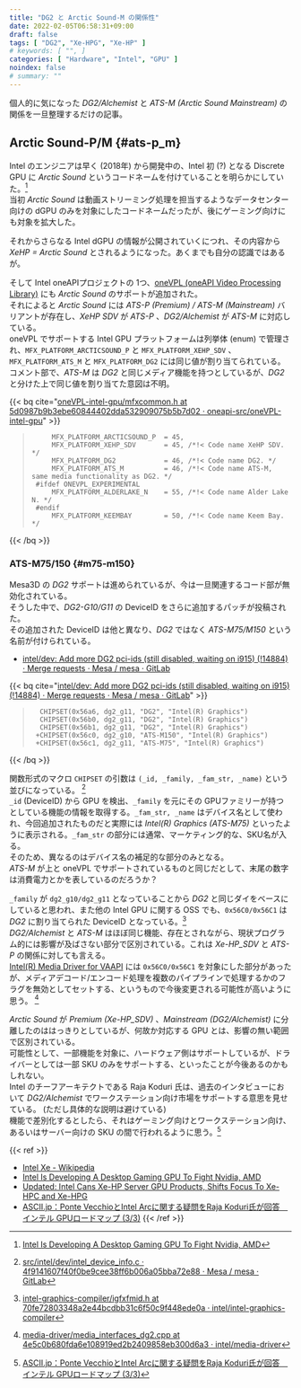 ```yaml
---
title: "DG2 と Arctic Sound-M の関係性"
date: 2022-02-05T06:58:31+09:00
draft: false
tags: [ "DG2", "Xe-HPG", "Xe-HP" ]
# keywords: [ "", ]
categories: [ "Hardware", "Intel", "GPU" ]
noindex: false
# summary: ""
---
```


個人的に気になった *DG2/Alchemist* と *ATS-M (Arctic Sound Mainstream)* の関係を一旦整理するだけの記事。  

## Arctic Sound-P/M {#ats-p_m}
Intel のエンジニアは早く (2018年) から開発中の、Intel 初 (?) となる Discrete GPU に *Arctic Sound* というコードネームを付けていることを明らかにしていた。[^ats-codename]  
当初 *Arctic Sound* は動画ストリーミング処理を担当するようなデータセンター向けの dGPU のみを対象にしたコードネームだったが、後にゲーミング向けにも対象を拡大した。  

[^ats-codename]: [Intel Is Developing A Desktop Gaming GPU To Fight Nvidia, AMD](https://www.forbes.com/sites/jasonevangelho/2018/04/11/intel-is-developing-a-desktop-gaming-gpu-to-fight-nvidia-amd/)

それからさらなる Intel dGPU の情報が公開されていくにつれ、その内容から *XeHP = Arctic Sound* とされるようになった。あくまでも自分の認識ではあるが。  

そして Intel oneAPIプロジェクトの 1つ、[oneVPL (oneAPI Video Processing Library)](https://github.com/oneapi-src/oneVPL/) にも *Arctic Sound* のサポートが追加された。  
それによると *Arctic Sound* には *ATS-P (Premium) / ATS-M (Mainstream)* バリアントが存在し、*XeHP SDV* が *ATS-P* 、*DG2/Alchemist* が *ATS-M* に対応している。  
oneVPL でサポートする Intel GPU プラットフォームは列挙体 (enum) で管理され、`MFX_PLATFORM_ARCTICSOUND_P` と `MFX_PLATFORM_XEHP_SDV` 、`MFX_PLATFORM_ATS_M` と `MFX_PLATFORM_DG2` には同じ値が割り当てられている。  
コメント部で、*ATS-M* は *DG2* と同じメディア機能を持つとしているが、*DG2* と分けた上で同じ値を割り当てた意図は不明。  

{{< bq cite="[oneVPL-intel-gpu/mfxcommon.h at 5d0987b9b3ebe60844402dda532909075b5b7d02 · oneapi-src/oneVPL-intel-gpu](https://github.com/oneapi-src/oneVPL-intel-gpu/blob/5d0987b9b3ebe60844402dda532909075b5b7d02/api/vpl/mfxcommon.h#L200-L207)" >}}
 > 		    MFX_PLATFORM_ARCTICSOUND_P  = 45,
 > 		    MFX_PLATFORM_XEHP_SDV       = 45, /*!< Code name XeHP SDV. */
 > 		    MFX_PLATFORM_DG2            = 46, /*!< Code name DG2. */
 > 		    MFX_PLATFORM_ATS_M          = 46, /*!< Code name ATS-M, same media functionality as DG2. */
 > 		#ifdef ONEVPL_EXPERIMENTAL
 > 		    MFX_PLATFORM_ALDERLAKE_N    = 55, /*!< Code name Alder Lake N. */
 > 		#endif
 > 		    MFX_PLATFORM_KEEMBAY        = 50, /*!< Code name Keem Bay. */
{{< /bq >}}

### ATS-M75/150 {#m75-m150}
Mesa3D の *DG2* サポートは進められているが、今は一旦関連するコード部が無効化されている。  
そうした中で、*DG2-G10/G11* の DeviceID をさらに追加するパッチが投稿された。  
その追加された DeviceID は他と異なり、*DG2* ではなく *ATS-M75/M150* という名前が付けられている。  

* [intel/dev: Add more DG2 pci-ids (still disabled, waiting on i915) (!14884) · Merge requests · Mesa / mesa · GitLab](https://gitlab.freedesktop.org/mesa/mesa/-/merge_requests/14884) 

{{< bq cite="[intel/dev: Add more DG2 pci-ids (still disabled, waiting on i915) (!14884) · Merge requests · Mesa / mesa · GitLab](https://gitlab.freedesktop.org/mesa/mesa/-/merge_requests/14884/)" >}}
 > 		 CHIPSET(0x56a6, dg2_g11, "DG2", "Intel(R) Graphics")
 > 		 CHIPSET(0x56b0, dg2_g11, "DG2", "Intel(R) Graphics")
 > 		 CHIPSET(0x56b1, dg2_g11, "DG2", "Intel(R) Graphics")
 > 		+CHIPSET(0x56c0, dg2_g10, "ATS-M150", "Intel(R) Graphics")
 > 		+CHIPSET(0x56c1, dg2_g11, "ATS-M75", "Intel(R) Graphics")
{{< /bq >}}

関数形式のマクロ `CHIPSET` の引数は `(_id, _family, _fam_str, _name)` という並びになっている。 [^chipset]  
`_id` (DeviceID) から GPU を検出、`_family` を元にその GPUファミリーが持つとしている機能の情報を取得する。`_fam_str, _name` はデバイス名として使われ、今回追加されたものだと実際には *Intel(R) Graphics (ATS-M75)* といったように表示される。`_fam_str` の部分には通常、マーケティング的な、SKU名が入る。  
そのため、異なるのはデバイス名の補足的な部分のみとなる。  
*ATS-M* が上と oneVPL でサポートされているものと同じだとして、末尾の数字は消費電力とかを表しているのだろうか？  

[^chipset]: [src/intel/dev/intel_device_info.c · 4f9141607f40f0be9cee38ff6b006a05bba72e88 · Mesa / mesa · GitLab](https://gitlab.freedesktop.org/mesa/mesa/-/d9416cd8bd437bd877b21c685ccd28bbb425d7eb/src/intel/dev/intel_device_info.c#L1317-1341)

`_family` が `dg2_g10/dg2_g11` となっていることから *DG2* と同じダイをベースにしていると思われ、また他の Intel GPU に関する OSS でも、`0x56C0/0x56C1` は *DG2* に割り当てられた DeviceID となっている。[^igc-did]  
*DG2/Alchemist* と *ATS-M* はほぼ同じ機能、存在とされながら、現状プログラム的には影響が及ばさない部分で区別されている。これは *Xe-HP_SDV* と *ATS-P* の関係に対しても言える。  
[Intel(R) Media Driver for VAAPI](https://github.com/intel/media-driver) には `0x56C0/0x56C1` を対象にした部分があったが、メディアデコード/エンコード処理を複数のパイプラインで処理するかのフラグを無効としてセットする、というもので今後変更される可能性が高いように思う。 [^media-driver-ats_m]  

[^igc-did]: [intel-graphics-compiler/igfxfmid.h at 70fe72803348a2e44bcdbb31c6f50c9f448ede0a · intel/intel-graphics-compiler](https://github.com/intel/intel-graphics-compiler/blob/70fe72803348a2e44bcdbb31c6f50c9f448ede0a/inc/common/igfxfmid.h#L644-L677)
[^media-driver-ats_m]: [media-driver/media_interfaces_dg2.cpp at 4e5c0b680fda6e108919ed2b2409858eb300d6a3 · intel/media-driver](https://github.com/intel/media-driver/blob/4e5c0b680fda6e108919ed2b2409858eb300d6a3/media_driver/media_interface/media_interfaces_dg2/media_interfaces_dg2.cpp#L527-L531)

*Arctic Sound* が *Premium (Xe-HP_SDV)* 、*Mainstream (DG2/Alchemist)* に分離したのははっきりとしているが、何故か対応する GPU とは、影響の無い範囲で区別されている。  
可能性として、一部機能を対象に、ハードウェア側はサポートしているが、ドライバーとしては一部 SKU のみをサポートする、といったことが今後あるのかもしれない。  
Intel のチーフアーキテクトである Raja Koduri 氏は、過去のインタビューにおいて *DG2/Alchemist* でワークステーション向け市場をサポートする意思を見せている。 (ただし具体的な説明は避けている)  
機能で差別化するとしたら、それはゲーミング向けとワークステーション向け、あるいはサーバー向けの SKU の間で行われるように思う。[^ascii]  

[^ascii]: [ASCII.jp：Ponte VecchioとIntel Arcに関する疑問をRaja Koduri氏が回答　インテル GPUロードマップ (3/3)](https://ascii.jp/elem/000/004/069/4069704/3/)
[^xe-hp]: <https://twitter.com/Rajaontheedge/status/1453808598283210752>

{{< ref >}}
* [Intel Xe - Wikipedia](https://ja.wikipedia.org/wiki/Intel_Xe#Xe-HP)
* [Intel Is Developing A Desktop Gaming GPU To Fight Nvidia, AMD](https://www.forbes.com/sites/jasonevangelho/2018/04/11/intel-is-developing-a-desktop-gaming-gpu-to-fight-nvidia-amd/)
* [Updated: Intel Cans Xe-HP Server GPU Products, Shifts Focus To Xe-HPC and Xe-HPG](https://www.anandtech.com/show/17041/intel-cans-xehp-gpu-products-shifts-focus-to-xehpc-and-xehpg)
* [ASCII.jp：Ponte VecchioとIntel Arcに関する疑問をRaja Koduri氏が回答　インテル GPUロードマップ (3/3)](https://ascii.jp/elem/000/004/069/4069704/3/)
{{< /ref >}}
